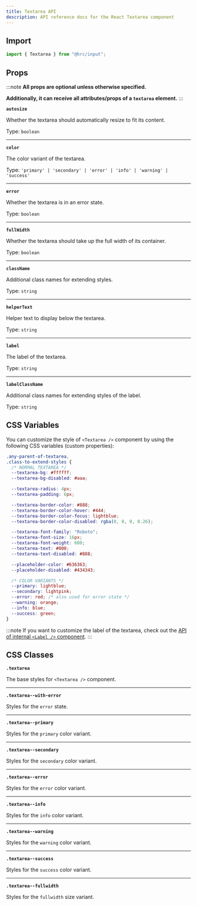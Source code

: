```yaml
---
title: Textarea API
description: API reference docs for the React Textarea component
---
```


## Import

```js
import { Textarea } from "@hrc/input";
```

## Props

:::note
**All props are optional unless otherwise specified.**

**Additionally, it can receive all attributes/props of a `textarea` element.**
:::

**`autosize`**

Whether the textarea should automatically resize to fit its content.

Type: `boolean`

---

**`color`**

The color variant of the textarea.

Type: `'primary' | 'secondary' | 'error' | 'info' | 'warning' | 'success'`

---

**`error`**

Whether the textarea is in an error state.

Type: `boolean`

---

**`fullWidth`**

Whether the textarea should take up the full width of its container.

Type: `boolean`

---

**`className`**

Additional class names for extending styles.

Type: `string`

---

**`helperText`**

Helper text to display below the textarea.

Type: `string`

---

**`label`**

The label of the textarea.

Type: `string`

---

**`labelClassName`**

Additional class names for extending styles of the label.

Type: `string`

## CSS Variables

You can customize the style of `<Textarea />` component by using the following
CSS variables (custom properties):

```css
.any-parent-of-textarea,
.class-to-extend-styles {
  /* NORMAL TEXTAREA */
  --textarea-bg: #ffffff;
  --textarea-bg-disabled: #aaa;

  --textarea-radius: 4px;
  --textarea-padding: 6px;

  --textarea-border-color: #888;
  --textarea-border-color-hover: #444;
  --textarea-border-color-focus: lightblue;
  --textarea-border-color-disabled: rgba(0, 0, 0, 0.26);

  --textarea-font-family: "Roboto";
  --textarea-font-size: 16px;
  --textarea-font-weight: 600;
  --textarea-text: #000;
  --textarea-text-disabled: #888;

  --placeholder-color: #636363;
  --placeholder-disabled: #434343;

  /* COLOR VARIANTS */
  --primary: lightblue;
  --secondary: lightpink;
  --error: red; /* also used for error state */
  --warning: orange;
  --info: blue;
  --success: green;
}
```

:::note
If you want to customize the label of the textarea, check out the [API of
internal `<Label />` component](../label).
:::

## CSS Classes

**`.textarea`**

The base styles for `<Textarea />` component.

---

**`.textarea--with-error`**

Styles for the `error` state.

---

**`.textarea--primary`**

Styles for the `primary` color variant.

---

**`.textarea--secondary`**

Styles for the `secondary` color variant.

---

**`.textarea--error`**

Styles for the `error` color variant.

---

**`.textarea--info`**

Styles for the `info` color variant.

---

**`.textarea--warning`**

Styles for the `warning` color variant.

---

**`.textarea--success`**

Styles for the `success` color variant.

---

**`.textarea--fullwidth`**

Styles for the `fullwidth` size variant.
